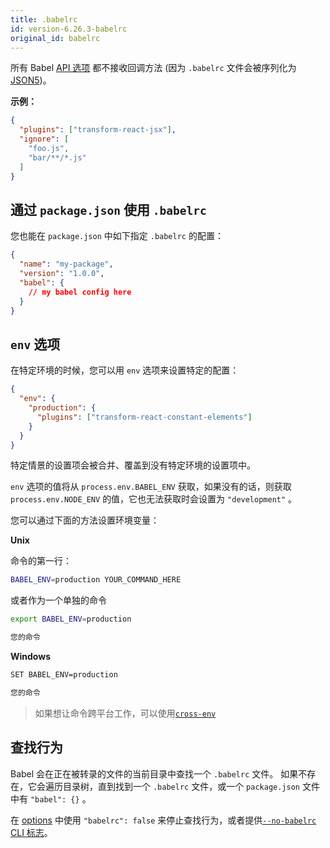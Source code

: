 ```yaml
---
title: .babelrc
id: version-6.26.3-babelrc
original_id: babelrc
---
```


所有 Babel [API 选项](core.md#options) 都不接收回调方法 (因为 `.babelrc` 文件会被序列化为 [JSON5](https://github.com/json5/json5))。

**示例：**

```json
{
  "plugins": ["transform-react-jsx"],
  "ignore": [
    "foo.js",
    "bar/**/*.js"
  ]
}
```

## 通过 `package.json` 使用 `.babelrc`

您也能在 `package.json` 中如下指定 `.babelrc` 的配置：

```json
{
  "name": "my-package",
  "version": "1.0.0",
  "babel": {
    // my babel config here
  }
}
```

## `env` 选项

在特定环境的时候，您可以用 `env` 选项来设置特定的配置：

```json
{
  "env": {
    "production": {
      "plugins": ["transform-react-constant-elements"]
    }
  }
}
```

特定情景的设置项会被合并、覆盖到没有特定环境的设置项中。

`env` 选项的值将从 `process.env.BABEL_ENV` 获取，如果没有的话，则获取 `process.env.NODE_ENV` 的值，它也无法获取时会设置为  `"development"` 。

您可以通过下面的方法设置环境变量：

**Unix**

命令的第一行：

```sh
BABEL_ENV=production YOUR_COMMAND_HERE
```

或者作为一个单独的命令

```sh
export BABEL_ENV=production
```

```sh
您的命令
```

**Windows**

```sh
SET BABEL_ENV=production
```

```sh
您的命令
```

> 如果想让命令跨平台工作，可以使用[`cross-env`](https://www.npmjs.com/package/cross-env)

## 查找行为

Babel 会在正在被转录的文件的当前目录中查找一个 `.babelrc` 文件。 如果不存在，它会遍历目录树，直到找到一个 `.babelrc` 文件，或一个 `package.json` 文件中有 `"babel": {}` 。

在 [options](core.md#options) 中使用 `"babelrc": false` 来停止查找行为，或者提供[`--no-babelrc` CLI 标志](cli.md#ignoring-babelrc-)。
